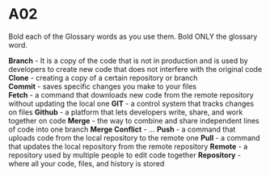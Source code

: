# A02
  Bold each of the Glossary words as you use them. Bold ONLY the glossary word.
  
  **Branch** - It is a copy of the code that is not in production and is used by developers to create new code that does not interfere with the original code\
  **Clone** - creating a copy of a certain repository or branch\
  **Commit** - saves specific changes you make to your files\
  **Fetch** - a command that downloads new code from the remote repository without updating the local one
  **GIT** - a control system that tracks changes on files
  **Github** - a platform that lets developers write, share, and work together on code
  **Merge** - the way to combine and share independent lines of code into one branch
  **Merge Conflict** - ...
  **Push** - a command that uploads code from the local repository to the remote one
  **Pull** - a command that updates the local repository from the remote repository
  **Remote** - a repository used by multiple people to edit code together
  **Repository** - where all your code, files, and history is stored
